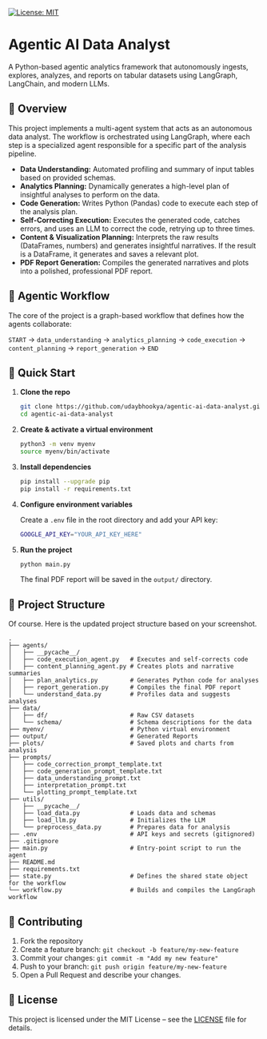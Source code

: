 [![License: MIT](https://img.shields.io/badge/License-MIT-yellow.svg)](https://opensource.org/licenses/MIT)

# Agentic AI Data Analyst

A Python-based agentic analytics framework that autonomously ingests, explores, analyzes, and reports on tabular datasets using LangGraph, LangChain, and modern LLMs.

## 📝 Overview

This project implements a multi-agent system that acts as an autonomous data analyst. The workflow is orchestrated using LangGraph, where each step is a specialized agent responsible for a specific part of the analysis pipeline.

  * **Data Understanding:** Automated profiling and summary of input tables based on provided schemas.
  * **Analytics Planning:** Dynamically generates a high-level plan of insightful analyses to perform on the data.
  * **Code Generation:** Writes Python (Pandas) code to execute each step of the analysis plan.
  * **Self-Correcting Execution:** Executes the generated code, catches errors, and uses an LLM to correct the code, retrying up to three times.
  * **Content & Visualization Planning:** Interprets the raw results (DataFrames, numbers) and generates insightful narratives. If the result is a DataFrame, it generates and saves a relevant plot.
  * **PDF Report Generation:** Compiles the generated narratives and plots into a polished, professional PDF report.

## 🤖 Agentic Workflow

The core of the project is a graph-based workflow that defines how the agents collaborate:

`START` -\> `data_understanding` -\> `analytics_planning` -\> `code_execution` -\> `content_planning` -\> `report_generation` -\> `END`

## 🚀 Quick Start

1.  **Clone the repo**

    ```bash
    git clone https://github.com/udaybhookya/agentic-ai-data-analyst.git
    cd agentic-ai-data-analyst
    ```

2.  **Create & activate a virtual environment**

    ```bash
    python3 -m venv myenv
    source myenv/bin/activate
    ```

3.  **Install dependencies**

    ```bash
    pip install --upgrade pip
    pip install -r requirements.txt
    ```

4.  **Configure environment variables**

    Create a `.env` file in the root directory and add your API key:

    ```bash
    GOOGLE_API_KEY="YOUR_API_KEY_HERE"
    ```

5.  **Run the project**

    ```bash
    python main.py
    ```

    The final PDF report will be saved in the `output/` directory.

## 📂 Project Structure

Of course. Here is the updated project structure based on your screenshot.

```
.
├── agents/
│   ├── __pycache__/
│   ├── code_execution_agent.py   # Executes and self-corrects code
│   ├── content_planning_agent.py # Creates plots and narrative summaries
│   ├── plan_analytics.py         # Generates Python code for analyses
│   ├── report_generation.py      # Compiles the final PDF report
│   └── understand_data.py        # Profiles data and suggests analyses
├── data/
│   ├── df/                       # Raw CSV datasets
│   └── schema/                   # Schema descriptions for the data
├── myenv/                        # Python virtual environment
├── output/                       # Generated Reports
├── plots/                        # Saved plots and charts from analysis
├── prompts/
│   ├── code_correction_prompt_template.txt
│   ├── code_generation_prompt_template.txt
│   ├── data_understanding_prompt.txt
│   ├── interpretation_prompt.txt
│   └── plotting_prompt_template.txt
├── utils/
│   ├── __pycache__/
│   ├── load_data.py              # Loads data and schemas
│   ├── load_llm.py               # Initializes the LLM
│   └── preprocess_data.py        # Prepares data for analysis
├── .env                          # API keys and secrets (gitignored)
├── .gitignore
├── main.py                       # Entry-point script to run the agent
├── README.md
├── requirements.txt
├── state.py                      # Defines the shared state object for the workflow
└── workflow.py                   # Builds and compiles the LangGraph workflow
```

## 🤝 Contributing

1.  Fork the repository
2.  Create a feature branch: `git checkout -b feature/my-new-feature`
3.  Commit your changes: `git commit -m "Add my new feature"`
4.  Push to your branch: `git push origin feature/my-new-feature`
5.  Open a Pull Request and describe your changes.

## 📜 License

This project is licensed under the MIT License – see the [LICENSE](LICENSE) file for details.
